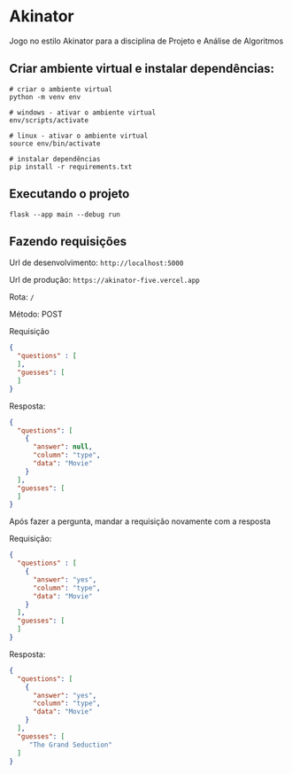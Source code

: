 # Akinator
Jogo no estilo Akinator para a disciplina de Projeto e Análise de Algoritmos

## Criar ambiente virtual e instalar dependências:
```
# criar o ambiente virtual 
python -m venv env

# windows - ativar o ambiente virtual
env/scripts/activate

# linux - ativar o ambiente virtual
source env/bin/activate

# instalar dependências
pip install -r requirements.txt
```
## Executando o projeto
```
flask --app main --debug run
```

## Fazendo requisições

Url de desenvolvimento: `http://localhost:5000`

Url de produção: `https://akinator-five.vercel.app`

Rota: `/`

Método: POST

Requisição
```json
{
  "questions" : [
  ],
  "guesses": [
  ]
}
```

Resposta:
```json
{
  "questions": [
    {
      "answer": null,
      "column": "type",
      "data": "Movie"
    }
  ],
  "guesses": [
  ]
}
```


Após fazer a pergunta, mandar a requisição novamente com a resposta

Requisição:
```json
{
  "questions" : [
    {
      "answer": "yes",
      "column": "type",
      "data": "Movie"
    }
  ],
  "guesses": [
  ]
}
```

Resposta:
```json
{
  "questions": [
    {
      "answer": "yes",
      "column": "type",
      "data": "Movie"
    }
  ],
  "guesses": [
     "The Grand Seduction"
  ]
}
```
